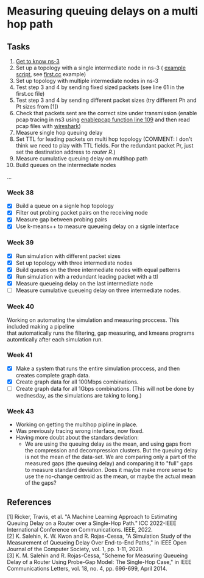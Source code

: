 # Measuring queuing delays on a multi hop path

## Tasks

1. [Get to know ns-3](https://www.nsnam.org/documentation/)  
2. Set up a topology with a single intermediate node in ns-3  ( [example script](https://www.nsnam.org/docs/release/3.39/tutorial/html/conceptual-overview.html#a-first-ns-3-script), see [first.cc](https://www.nsnam.org/docs/release/3.19/doxygen/first_8cc_source.html) example)       
4. Set up topology with multiple intermediate nodes in ns-3  
5. Test step 3 and 4 by sending fixed sized packets (see line 61 in the first.cc file)
6. Test step 3 and 4 by sending different packet sizes  (try different Ph and Pt sizes from [1])
7. Check that packets sent are the correct size under transmission (enable pcap tracing in ns3 using [enablepcap function line 109](https://www.nsnam.org/docs/release/3.19/doxygen/second_8cc_source.html) and then read pcap files with [wireshark](https://www.wireshark.org))
8. Measure single hop queuing delay
9. Set TTL for leading packets on multi hop topology (COMMENT: I don't think we need to play with TTL fields. For the redundant packet Pr, just set the destination address to *router R*.)
10. Measure cumulative queuing delay on multihop path
11. Build queues on the intermediate nodes  

...

### Week 38  
- [x] Build a queue on a signle hop topology 
- [x] Filter out probing packet pairs on the receiving node 
- [x] Measure gap between probing pairs 
- [x] Use k-means++ to measure queueing delay on a signle interface 

### Week 39
- [x] Run simulation with different packet sizes 
- [x] Set up topology with three intermediate nodes 
- [x] Build queues on the three intermediate nodes with equal patterns 
- [x] Run simulation with a redundant leading packet with a ttl 
- [x] Measure queueing delay on the last intermediate node 
- [ ] Measure cumulative queueing delay on three intermediate nodes.

### Week 40
Working on automating the simulation and measuring proccess. This included making a pipeline  
that automatically runs the filtering, gap measuring, and kmeans programs automtically after each simulation run.  

### Week 41  
- [x] Make a system that runs the entire simulation proccess, and then creates complete graph data.
- [x] Create graph data for all 100Mbps combinations.
- [ ] Create graph data for all 1Gbps combinations. (This will not be done by wednesday, as the simulations are taking to long.)

### Week 43 
- Working on getting the multihop pipline in place.
- Was previously tracing wrong interface, now fixed.
- Having more doubt about the standars deviation:
  - We are using the queuing delay as the mean, and using gaps from the compression and decompression clusters.
    But the queuing delay is not the mean of the data-set. We are comparing only a part of the measured gaps (the queuing delay)
    and comparing it to "full" gaps to measure standard deviation.
    Does it maybe make more sense to use the no-change centroid as the mean, or maybe the actual mean of the gaps? 

## References

[1] Ricker, Travis, et al. "A Machine Learning Approach to Estimating Queuing Delay on a Router over a Single-Hop Path." ICC 2022-IEEE International Conference on Communications. IEEE, 2022. <br />
[2] K. Salehin, K. W. Kwon and R. Rojas-Cessa, "A Simulation Study of the Measurement of Queueing Delay Over End-to-End Paths," in IEEE Open Journal of the Computer Society, vol. 1, pp. 1-11, 2020. <br />
[3] K. M. Salehin and R. Rojas-Cessa, "Scheme for Measuring Queueing Delay of a Router Using Probe-Gap Model: The Single-Hop Case," in IEEE Communications Letters, vol. 18, no. 4, pp. 696-699, April 2014.
